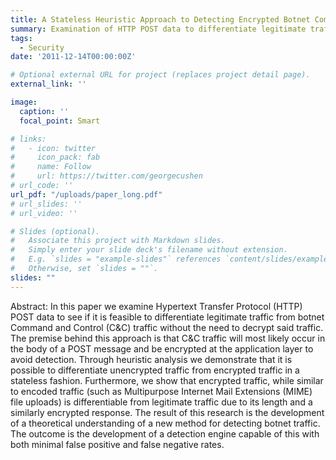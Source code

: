 ```yaml
---
title: A Stateless Heuristic Approach to Detecting Encrypted Botnet Command & Control Traffic Over Standard HTTP POST.
summary: Examination of HTTP POST data to differentiate legitimate traffic from botnet C&C traffic.
tags:
  - Security
date: '2011-12-14T00:00:00Z'

# Optional external URL for project (replaces project detail page).
external_link: ''

image:
  caption: ''
  focal_point: Smart

# links:
#   - icon: twitter
#     icon_pack: fab
#     name: Follow
#     url: https://twitter.com/georgecushen
# url_code: ''
url_pdf: "/uploads/paper_long.pdf"
# url_slides: ''
# url_video: ''

# Slides (optional).
#   Associate this project with Markdown slides.
#   Simply enter your slide deck's filename without extension.
#   E.g. `slides = "example-slides"` references `content/slides/example-slides.md`.
#   Otherwise, set `slides = ""`.
slides: ""
---
```


Abstract:
In this paper we examine Hypertext Transfer Protocol (HTTP) POST data to see if it is feasible to differentiate legitimate traffic from botnet Command and Control (C&C) traffic without the need to decrypt said traffic. The premise behind this approach is that C&C traffic will most likely occur in the body of a POST message and be encrypted at the application layer to avoid detection. Through heuristic analysis we demonstrate that it is possible to differentiate unencrypted traffic from encrypted traffic in a stateless fashion. Furthermore, we show that encrypted traffic, while similar to encoded traffic (such as Multipurpose Internet Mail Extensions (MIME) file uploads) is differentiable from legitimate traffic due to its length and a similarly encrypted response. The result of this research is the development of a theoretical understanding of a new method for detecting botnet traffic. The outcome is the development of a detection engine capable of this with both minimal false positive and false negative rates.